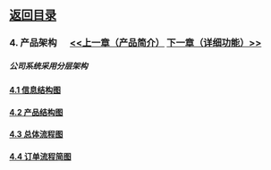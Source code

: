 ## [返回目录](../readme.md)  

### 4. 产品架构  &nbsp;&nbsp;&nbsp;&nbsp; [<<上一章（产品简介）](./3_Description.md) [下一章（详细功能）>>](./5_Function.md)
##### 公司系统采用分层架构

#### [4.1 信息结构图](./4_Z1.md)

#### [4.2 产品结构图](./4_Z2.md)

#### [4.3 总体流程图](./4_Img/3.jpg)

#### [4.4 订单流程简图](./4_Img/4.jpg)
 
